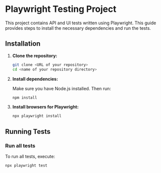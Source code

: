 # Playwright Testing Project

This project contains API and UI tests written using Playwright. This guide provides steps to install the necessary dependencies and run the tests.

## Installation

1. **Clone the repository:**

    ```bash
    git clone <URL of your repository>
    cd <name of your repository directory>
    ```

2. **Install dependencies:**

    Make sure you have Node.js installed. Then run:

    ```bash
    npm install
    ```

3. **Install browsers for Playwright:**

    ```bash
    npx playwright install
    ```

## Running Tests

### Run all tests

To run all tests, execute:

```bash
npx playwright test